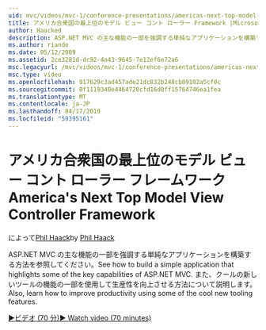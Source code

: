 ```yaml
---
uid: mvc/videos/mvc-1/conference-presentations/americas-next-top-model-view-controller-framework
title: アメリカ合衆国の最上位のモデル ビュー コント ローラー Framework |Microsoft ドキュメント
author: Haacked
description: ASP.NET MVC の主な機能の一部を強調する単純なアプリケーションを構築する方法を参照してください。 またの一部を使用して生産性を向上させる方法について説明します、.
ms.author: riande
ms.date: 05/12/2009
ms.assetid: 2ce3281d-dc92-4a43-9645-7e12ef6e72a6
msc.legacyurl: /mvc/videos/mvc-1/conference-presentations/americas-next-top-model-view-controller-framework
msc.type: video
ms.openlocfilehash: 917629c3ad457ade21dc832b248cb09102a5cf0c
ms.sourcegitcommit: 0f1119340e4464720cfd16d0ff15764746ea1fea
ms.translationtype: MT
ms.contentlocale: ja-JP
ms.lasthandoff: 04/17/2019
ms.locfileid: "59395161"
---
```

# <a name="americas-next-top-model-view-controller-framework"></a><span data-ttu-id="3f667-104">アメリカ合衆国の最上位のモデル ビュー コント ローラー フレームワーク</span><span class="sxs-lookup"><span data-stu-id="3f667-104">America's Next Top Model View Controller Framework</span></span>

<span data-ttu-id="3f667-105">によって[Phil Haack](https://github.com/Haacked)</span><span class="sxs-lookup"><span data-stu-id="3f667-105">by [Phil Haack](https://github.com/Haacked)</span></span>

<span data-ttu-id="3f667-106">ASP.NET MVC の主な機能の一部を強調する単純なアプリケーションを構築する方法を参照してください。</span><span class="sxs-lookup"><span data-stu-id="3f667-106">See how to build a simple application that highlights some of the key capabilities of ASP.NET MVC.</span></span> <span data-ttu-id="3f667-107">また、クールの新しいツールの機能の一部を使用して生産性を向上させる方法について説明します。</span><span class="sxs-lookup"><span data-stu-id="3f667-107">Also, learn how to improve productivity using some of the cool new tooling features.</span></span>

[<span data-ttu-id="3f667-108">&#9654;ビデオ (70 分)</span><span class="sxs-lookup"><span data-stu-id="3f667-108">&#9654; Watch video (70 minutes)</span></span>](https://channel9.msdn.com/Blogs/ASP-NET-Site-Videos/americas-next-top-model-view-controller-framework)
